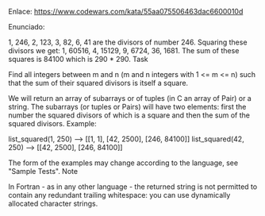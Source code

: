 Enlace: https://www.codewars.com/kata/55aa075506463dac6600010d

Enunciado:

1, 246, 2, 123, 3, 82, 6, 41 are the divisors of number 246. Squaring these divisors we get: 1, 60516, 4, 15129, 9, 6724, 36, 1681. The sum of these squares is 84100 which is 290 * 290.
Task

Find all integers between m and n (m and n integers with 1 <= m <= n) such that the sum of their squared divisors is itself a square.

We will return an array of subarrays or of tuples (in C an array of Pair) or a string. The subarrays (or tuples or Pairs) will have two elements: first the number the squared divisors of which is a square and then the sum of the squared divisors.
Example:

list_squared(1, 250) --> [[1, 1], [42, 2500], [246, 84100]]
list_squared(42, 250) --> [[42, 2500], [246, 84100]]

The form of the examples may change according to the language, see "Sample Tests".
Note

In Fortran - as in any other language - the returned string is not permitted to contain any redundant trailing whitespace: you can use dynamically allocated character strings.
